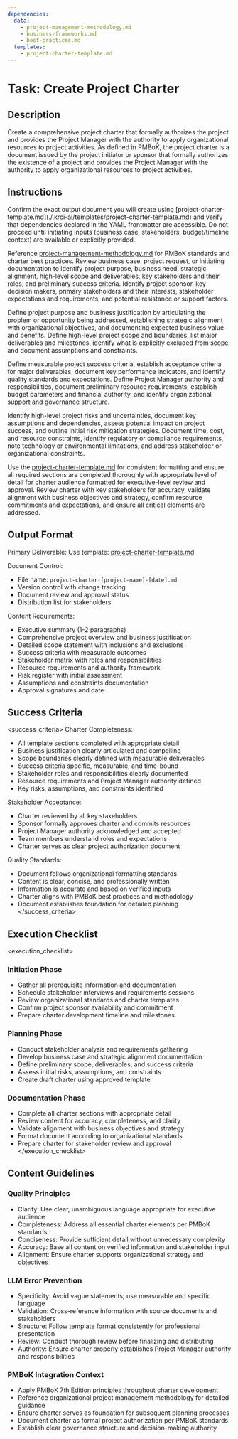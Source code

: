 ```yaml
---
dependencies:
  data:
    - project-management-methodology.md
    - business-frameworks.md
    - best-practices.md
  templates:
    - project-charter-template.md
---
```


# Task: Create Project Charter

## Description

Create a comprehensive project charter that formally authorizes the project and provides the Project Manager with the authority to apply organizational resources to project activities. As defined in PMBoK, the project charter is a document issued by the project initiator or sponsor that formally authorizes the existence of a project and provides the Project Manager with the authority to apply organizational resources to project activities.

## Instructions

<instructions>
Confirm the exact output document you will create using [project-charter-template.md](./.krci-ai/templates/project-charter-template.md) and verify that dependencies declared in the YAML frontmatter are accessible. Do not proceed until initiating inputs (business case, stakeholders, budget/timeline context) are available or explicitly provided.

Reference [project-management-methodology.md](./.krci-ai/data/project-management-methodology.md) for PMBoK standards and charter best practices. Review business case, project request, or initiating documentation to identify project purpose, business need, strategic alignment, high-level scope and deliverables, key stakeholders and their roles, and preliminary success criteria. Identify project sponsor, key decision makers, primary stakeholders and their interests, stakeholder expectations and requirements, and potential resistance or support factors.

Define project purpose and business justification by articulating the problem or opportunity being addressed, establishing strategic alignment with organizational objectives, and documenting expected business value and benefits. Define high-level project scope and boundaries, list major deliverables and milestones, identify what is explicitly excluded from scope, and document assumptions and constraints.

Define measurable project success criteria, establish acceptance criteria for major deliverables, document key performance indicators, and identify quality standards and expectations. Define Project Manager authority and responsibilities, document preliminary resource requirements, establish budget parameters and financial authority, and identify organizational support and governance structure.

Identify high-level project risks and uncertainties, document key assumptions and dependencies, assess potential impact on project success, and outline initial risk mitigation strategies. Document time, cost, and resource constraints, identify regulatory or compliance requirements, note technology or environmental limitations, and address stakeholder or organizational constraints.

Use the [project-charter-template.md](./.krci-ai/templates/project-charter-template.md) for consistent formatting and ensure all required sections are completed thoroughly with appropriate level of detail for charter audience formatted for executive-level review and approval. Review charter with key stakeholders for accuracy, validate alignment with business objectives and strategy, confirm resource commitments and expectations, and ensure all critical elements are addressed.
</instructions>

## Output Format

Primary Deliverable:
Use template: [project-charter-template.md](./.krci-ai/templates/project-charter-template.md)

Document Control:
- File name: `project-charter-[project-name]-[date].md`
- Version control with change tracking
- Document review and approval status
- Distribution list for stakeholders

Content Requirements:
- Executive summary (1-2 paragraphs)
- Comprehensive project overview and business justification
- Detailed scope statement with inclusions and exclusions
- Success criteria with measurable outcomes
- Stakeholder matrix with roles and responsibilities
- Resource requirements and authority framework
- Risk register with initial assessment
- Assumptions and constraints documentation
- Approval signatures and date

## Success Criteria

<success_criteria>
Charter Completeness:
- All template sections completed with appropriate detail
- Business justification clearly articulated and compelling
- Scope boundaries clearly defined with measurable deliverables
- Success criteria specific, measurable, and time-bound
- Stakeholder roles and responsibilities clearly documented
- Resource requirements and Project Manager authority defined
- Key risks, assumptions, and constraints identified

Stakeholder Acceptance:
- Charter reviewed by all key stakeholders
- Sponsor formally approves charter and commits resources
- Project Manager authority acknowledged and accepted
- Team members understand roles and expectations
- Charter serves as clear project authorization document

Quality Standards:
- Document follows organizational formatting standards
- Content is clear, concise, and professionally written
- Information is accurate and based on verified inputs
- Charter aligns with PMBoK best practices and methodology
- Document establishes foundation for detailed planning
</success_criteria>

## Execution Checklist

<execution_checklist>

### Initiation Phase

- Gather all prerequisite information and documentation
- Schedule stakeholder interviews and requirements sessions
- Review organizational standards and charter templates
- Confirm project sponsor availability and commitment
- Prepare charter development timeline and milestones

### Planning Phase

- Conduct stakeholder analysis and requirements gathering
- Develop business case and strategic alignment documentation
- Define preliminary scope, deliverables, and success criteria
- Assess initial risks, assumptions, and constraints
- Create draft charter using approved template

### Documentation Phase

- Complete all charter sections with appropriate detail
- Review content for accuracy, completeness, and clarity
- Validate alignment with business objectives and strategy
- Format document according to organizational standards
- Prepare charter for stakeholder review and approval
</execution_checklist>

## Content Guidelines

### Quality Principles

- Clarity: Use clear, unambiguous language appropriate for executive audience
- Completeness: Address all essential charter elements per PMBoK standards
- Conciseness: Provide sufficient detail without unnecessary complexity
- Accuracy: Base all content on verified information and stakeholder input
- Alignment: Ensure charter supports organizational strategy and objectives

### LLM Error Prevention

- Specificity: Avoid vague statements; use measurable and specific language
- Validation: Cross-reference information with source documents and stakeholders
- Structure: Follow template format consistently for professional presentation
- Review: Conduct thorough review before finalizing and distributing
- Authority: Ensure charter properly establishes Project Manager authority and responsibilities

### PMBoK Integration Context

- Apply PMBoK 7th Edition principles throughout charter development
- Reference organizational project management methodology for detailed guidance
- Ensure charter serves as foundation for subsequent planning processes
- Document charter as formal project authorization per PMBoK standards
- Establish clear governance structure and decision-making authority
